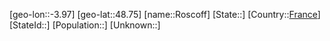 ﻿---
location: [48.75,-3.97]
type: City
tags:
- geo/City


SpocWebEntityId: 33764
isDeleted: false
confidential: public

---
[geo-lon::-3.97]
[geo-lat::48.75]
[name::Roscoff]
[State::]
[Country::[France](geo/Continent/Europe/France.md)]
[StateId::]
[Population::]
[Unknown::]

